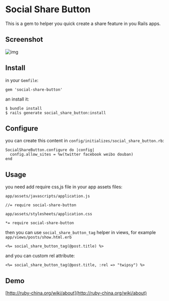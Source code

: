 # Social Share Button

This is a gem to helper you quick create a share feature in you Rails apps.

## Screenshot

![img](http://l.ruby-china.org/photo/00cc56853b29b5d90458d39e855a936d.png)

## Install

in your `Gemfile`:

    gem 'social-share-button'
    
an install it:

    $ bundle install
    $ rails generate social_share_button:install
    
## Configure

you can create this content in `config/initializes/social_share_button.rb`:

    SocialShareButton.configure do |config|
      config.allow_sites = %w(twitter facebook weibo douban)
    end
    
## Usage

you need add require css,js file in your app assets files:

`app/assets/javascripts/application.js`

    //= require social-share-button
    
`app/assets/stylesheets/application.css`

    *= require social-share-button
    
then you can use `social_share_button_tag` helper in views, for example `app/views/posts/show.html.erb`

    <%= social_share_button_tag(@post.title) %>

and you can custom rel attribute:

    <%= social_share_button_tag(@post.title, :rel => "twipsy") %>
    
## Demo

[http://ruby-china.org/wiki/about](http://ruby-china.org/wiki/about)
